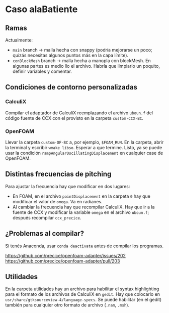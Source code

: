 # Caso alaBatiente

## Ramas

Actualmente:
* `main` branch -> malla hecha con snappy (podría mejorarse un poco; quizás necesitas algunos puntos más en la capa límite).
* `conBlockMesh` branch -> malla hecha a manopla con blockMesh. En algunas partes es medio lío el archivo. Habría que limpiarlo un poquito, definir variables y comentar.

## Condiciones de contorno personalizadas

### CalculiX

Compilar el adaptador de CalculiX reemplazando el archivo `uboun.f` del código fuente de CCX con el provisto en la carpeta `custom-CCX-BC`.

### OpenFOAM

Llevar la carpeta `custom-OF-BC` a, por ejemplo, `$FOAM_RUN`. En la carpeta, abrir la terminal y escribir `wmake libso`. Esperar a que termine. Listo, ya se puede usar la condición `rampAngularOscillatingDisplacement` en cualquier case de OpenFOAM.

## Distintas frecuencias de pitching

Para ajustar la frecuencia hay que modificar en dos lugares:

* En FOAM, en el archivo `pointDisplacement` en la carpeta `0` hay que modificar el valor de `omega`. Va en radianes.
* Al cambiar la frecuencia hay que recompilar CalculiX. Hay que ir a la fuente de CCX y modificar la variable `omega` en el archivo `uboun.f`; después recompilar `ccx_precice`.

## ¿Problemas al compilar?

Si tenés Anaconda, usar `conda deactivate` antes de compilar los programas.

https://github.com/precice/openfoam-adapter/issues/202
https://github.com/precice/openfoam-adapter/pull/203

## Utilidades

En la carpeta utilidades hay un archivo para habilitar el syntax highlighting para el formato de los archivos de CalculiX en `gedit`. Hay que colocarlo en `usr/share/gtksourceview-4/language-specs`. Se puede habilitar (en el gedit) también para cualquier otro formato de archivo (`.nam`, `.msh`).

